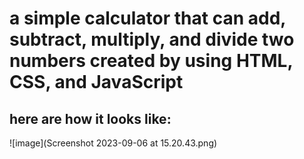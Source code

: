 # a simple calculator that can add, subtract, multiply, and divide two numbers  created by using HTML, CSS, and JavaScript



## here are how it looks like:


![image](Screenshot 2023-09-06 at 15.20.43.png)